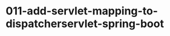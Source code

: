 011-add-servlet-mapping-to-dispatcherservlet-spring-boot
========================================================
